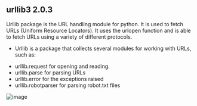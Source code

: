 ## urllib3 2.0.3
Urllib package is the URL handling module for python. It is used to fetch URLs (Uniform Resource Locators). It uses the urlopen function and is able to fetch URLs using a variety of different protocols.
 - Urllib is a package that collects several modules for working with URLs, such as:
 * urllib.request for opening and reading.
 * urllib.parse for parsing URLs
 * urllib.error for the exceptions raised
 * urllib.robotparser for parsing robot.txt files

![image](https://github.com/ThisIs-Developer/Python/assets/109382325/1072c86b-c87c-439f-b71d-6f5f877b97e4)
